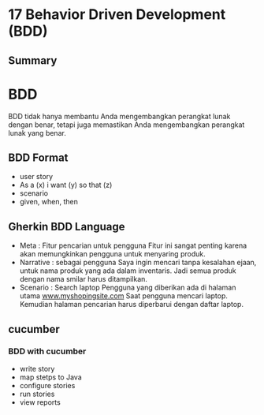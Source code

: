 # 17 Behavior Driven Development (BDD)
## Summary

# BDD 
BDD tidak hanya membantu Anda mengembangkan perangkat lunak dengan benar, tetapi juga memastikan Anda mengembangkan perangkat lunak yang benar.

## BDD Format
- user story
- As a (x) i want (y) so that (z)
- scenario 
- given, when, then

## Gherkin BDD Language
- Meta : Fitur pencarian untuk pengguna 
Fitur ini sangat penting karena akan memungkinkan pengguna untuk menyaring produk.
- Narrative : sebagai pengguna
Saya ingin mencari tanpa kesalahan ejaan, untuk nama produk yang ada dalam inventaris. Jadi semua produk dengan nama smilar harus ditampilkan.
- Scenario :  Search laptop
Pengguna yang diberikan ada di halaman utama www.myshopingsite.com
Saat pengguna mencari laptop. Kemudian halaman pencarian harus diperbarui dengan daftar laptop. 

## cucumber
### BDD with cucumber
- write story
- map stetps to Java
- configure stories
- run stories
- view reports

